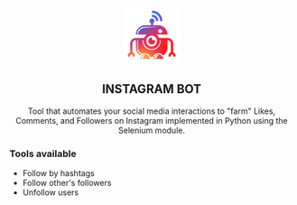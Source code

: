 <div align="center">
<img src='https://github.com/ahlawataman/InstagramBot/blob/main/InstagramBot.png' width=100 height=100>
<h2> INSTAGRAM BOT </h2>
<p>Tool that automates your social media interactions to "farm" Likes, Comments, and Followers on Instagram implemented in Python using the Selenium module.</p>
</div>
<h3> Tools available </h3>
<ul>
  <li>Follow by hashtags</li>
  <li>Follow other's followers</li>
  <li>Unfollow users</li>
</ul>
